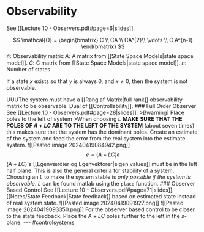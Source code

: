 # Observability
See [[Lecture 10 - Observers.pdf#page=6|slides]].

$$
\mathcal{O} = 
\begin{bmatrix}
C \\
CA \\
CA^{2}\\
\vdots \\
C A^{n-1}
\end{bmatrix}
$$
$\mathcal{O}$: Observability matrix
$A$: A matrix from [[State Space Models|state space model]].
$C$: C matrix from [[State Space Models|state space model]].
$n$: Number of states

If a state $x$ exists so that $y$ is always $0$, and $x \neq 0$, then the system is not observable.

UUUThe system must have a [[Rang af Matrix|full rank]] observability matrix to be observable. Dual of [[Controllability]]. ### Full Order Observer See [[Lecture 10 - Observers.pdf#page=28|slides]]. >[!warning] Place poles to the left of system >When choosing $L$ **MAKE SURE THAT THE POLES OF $A+LC$ ARE TO THE LEFT OF THE SYSTEM** (about seven times) this makes sure that the system has the dominant poles. Create an estimate of the system and feed the error from the real system into the estimate system. ![[Pasted image 20240419084942.png]] $$ \dot{e} = (A + LC) e $$ $(A + LC)$'s [[Egenværdier og Egenvektorer|eigen values]] must be in the left half plane. This is also the general criteria for stability of a system. Choosing an $L$ to make the system stable is *only possible if the system is observable*. $L$ can be found matlab using the `place` function. ### Observer Based Control See [[Lecture 10 - Observers.pdf#page=71|slides]]. [[Notes/State Feedback|State feedback]] based on estimated state instead of real system state. ![[Pasted image 20240419091927.png]] ![[Pasted image 20240419093350.png]] For the observer based control to be closer to the state feedback. Place the $A+LC$ poles further to the left in the $s$-plane. --- #controlsystems